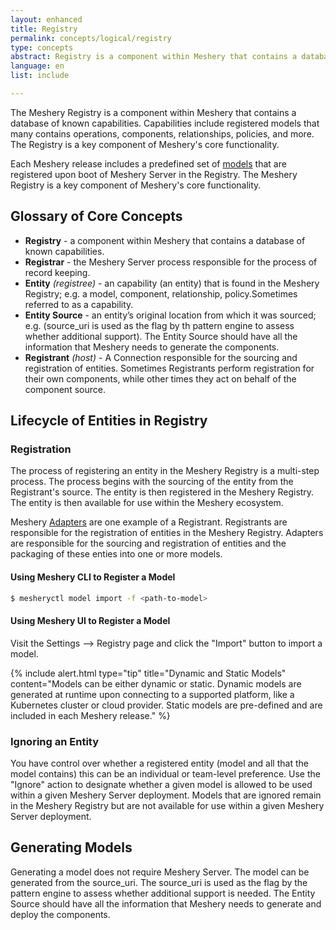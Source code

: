 ```yaml
---
layout: enhanced
title: Registry
permalink: concepts/logical/registry
type: concepts
abstract: Registry is a component within Meshery that contains a database of known capabilities.
language: en
list: include

---
```

The Meshery Registry is a component within Meshery that contains a database of known capabilities. Capabilities include registered models that many contains operations, components, relationships, policies, and more. The Registry is a key component of Meshery's core functionality.

Each Meshery release includes a predefined set of [models](./models) that are registered upon boot of Meshery Server in the Registry. The Meshery Registry is a key component of Meshery's core functionality.

## Glossary of Core Concepts

- **Registry** - a component within Meshery that contains a database of known capabilities.
- **Registrar** - the Meshery Server process responsible for the process of record keeping.
- **Entity** *(registree)* - an capability (an entity) that is found in the Meshery Registry; e.g. a model, component, relationship, policy.Sometimes referred to as a capability.
- **Entity Source** - an entity’s original location from which it was sourced; e.g. (source_uri is used as the flag by th pattern engine to assess whether additional support). The Entity Source should have all the information that Meshery needs to generate the components.  
- **Registrant** *(host)* - A Connection responsible for the sourcing and registration of entities. Sometimes Registrants perform registration for their own components, while other times they act on behalf of the component source.

## Lifecycle of Entities in Registry

### Registration

The process of registering an entity in the Meshery Registry is a multi-step process. The process begins with the sourcing of the entity from the Registrant's source. The entity is then registered in the Meshery Registry. The entity is then available for use within the Meshery ecosystem.

Meshery [Adapters](../architectural/adapters.md) are one example of a Registrant. Registrants are responsible for the registration of entities in the Meshery Registry. Adapters are responsible for the sourcing and registration of entities and the packaging of these enties into one or more models.

#### Using Meshery CLI to Register a Model

```bash
$ mesheryctl model import -f <path-to-model>
```

#### Using Meshery UI to Register a Model

Visit the Settings --> Registry page and click the "Import" button to import a model.

{% include alert.html type="tip" title="Dynamic and Static Models" content="Models can be either dynamic or static. Dynamic models are generated at runtime upon connecting to a supported platform, like a Kubernetes cluster or cloud provider. Static models are pre-defined and are included in each Meshery release." %}

### Ignoring an Entity

You have control over whether a registered entity (model and all that the model contains) this can be an individual or team-level preference. Use the "Ignore" action to designate whether a given model is allowed to be used within a given Meshery Server deployment. Models that are ignored remain in the Meshery Registry but are not available for use within a given Meshery Server deployment.

## Generating Models

Generating a model does not require Meshery Server. The model can be generated from the source_uri. The source_uri is used as the flag by the pattern engine to assess whether additional support is needed. The Entity Source should have all the information that Meshery needs to generate and deploy the components.

